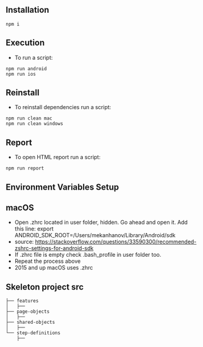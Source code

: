 ## Installation
```
npm i
```

## Execution
- To run a script:
```
npm run android
npm run ios
```
## Reinstall
- To reinstall dependencies run a script:
```
npm run clean mac
npm run clean windows
```
## Report
- To open HTML report run a script:
```
npm run report
```
## Environment Variables Setup
## macOS
- Open .zhrc located in user folder, hidden. Go ahead and open it.
Add this line: export ANDROID_SDK_ROOT=/Users/mekanhanov/Library/Android/sdk
- source: https://stackoverflow.com/questions/33590300/recommended-zshrc-settings-for-android-sdk
- If .zhrc file is empty check .bash_profile in user folder too. 
- Repeat the process above
- 2015 and up macOS uses .zhrc


## Skeleton project src

```
├── features
│   ├── 
├── page-objects
│   ├── 
├── shared-objects
│   ├── 
└── step-definitions
    ├──
```